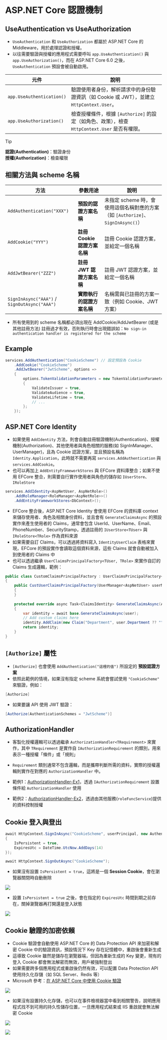 ﻿# ASP.NET Core 認證機制

## UseAuthentication vs UseAuthorization

- `UseAuthentication` 和 `UseAuthorization` 都屬於 ASP.NET Core 的 Middleware，用於處理認證和授權。
- 以往需要驗證與授權的應用程式需要呼叫 `app.UseAuthentication()` 與 `app.UseAuthorization()`，而在 ASP.NET Core 6.0 之後，`UseAuthentication` 預設會被自動啟用。

| 元件                        | 說明                                                         |
| ------------------------- | ---------------------------------------------------------- |
| `app.UseAuthentication()` | 驗證使用者身份，解析請求中的身份驗證資訊（如 Cookie 或 JWT），並建立 `HttpContext.User`。 |
| `app.UseAuthorization()`  | 檢查授權條件，根據 `[Authorize]` 的設定（如角色、政策），檢查 `HttpContext.User` 是否有權限。  |

> [!TIP]
> **認證(Authentication)**：驗證身份  
> **授權(Authorization)**：檢查權限

## 相關方法與 scheme 名稱

| 方法                                          | 參數用途                   | 說明                                                         |
| -------------------------------------------- | ------------------------- | ----------------------------------------------------------- |
| `AddAuthentication("XXX")`                   | **預設的認證方案名稱**       | 未指定 scheme 時，會使用這個名稱對應的方案（如 `[Authorize]`、`SignInAsync()`） |
| `AddCookie("YYY")`                           | **註冊 Cookie 認證方案名稱** | 註冊 Cookie 認證方案，並給定一個名稱                                 |
| `AddJwtBearer("ZZZ")`                        | **註冊 JWT 認證方案名稱**    | 註冊 JWT 認證方案，並給定一個名稱                                    |
| `SignInAsync("AAA")` / `SignOutAsync("AAA")` | **實際執行的認證方案名稱**    | 名稱需與已註冊的方案一致（例如 Cookie、JWT 方案）                      |

- 所有使用到的 scheme 名稱都必須出現在 AddCookie/AddJwtBearer (或是其他註冊方法) 註冊過才有效，否則執行時會出現錯誤如：`No sign-in authentication handler is registered for the scheme`


## Example

```csharp
services.AddAuthentication("CookieScheme") // 設定預設為 Cookie
    .AddCookie("CookieScheme")
    .AddJwtBearer("JwtScheme", options =>
    {
        options.TokenValidationParameters = new TokenValidationParameters
        {
            ValidateIssuer = true,
            ValidateAudience = true,
            ValidateLifetime = true,
            // ...
        };
    });
```

## ASP.NET Core Identity

- 如果使用 `AddIdentity` 方法，則會自動註冊驗證機制(Authentication)、授權機制(Authorization)、其他使用者與角色相關的服務(如 SignInManager、UserManager)，且為 Cookie 認證方案，並且預設名稱為 `Identity.Application`，此時就不需要再寫 `services.AddAuthentication` 與 `services.AddCookie`。
- 也可以再加上 `AddEntityFrameworkStores` 與 EFCore 資料庫整合；如果不使用 EFCore 整合，則需要自行實作使用者與角色的儲存如 `IUserStore`、`IRoleStore`

```csharp
services.AddIdentity<AspNetUser, AspNetRole>()
    .AddRoleManager<RoleManager<AspNetRole>>()
    .AddEntityFrameworkStores<DbContext>();
```

- EFCore 整合後，ASP.NET Core Identity 會使用 EFCore 的資料庫 context 來儲存使用者、角色及相關身份資料，並且會有 `GenerateClaimsAsync` 的預設實作來產生使用者的 Claims，通常會包含 UserId、UserName、Email、PhoneNumber、SecurityStamp，透過註冊的 `IUserStore<TUser>` 與 `IRoleStore<TRole>` 作為資料來源
- 如果需要自訂 Claims，可以透過將資料寫入 `IdentityUserClaim` 表格來實現，EFCore 的預設實作會讀取這個資料來源，這些 Claims 就會自動被加入到使用者的 Claims 中
- 也可以透過繼承 `UserClaimsPrincipalFactory<TUser, TRole>` 來實作自訂的 Claims 生成邏輯，範例：

```csharp
public class CustomClaimsPrincipalFactory : UserClaimsPrincipalFactory<ApplicationUser, IdentityRole>
{
    public CustUserClaimsPrincipalFactory(UserManager<AspNetUser> userManager, RoleManager<AspNetRole> roleManager, IOptions<IdentityOptions> optionsAccessor) : base(userManager, roleManager, optionsAccessor)
    {
    }
    
    protected override async Task<ClaimsIdentity> GenerateClaimsAsync(AspNetUser user)
    {
        var identity = await base.GenerateClaimsAsync(user);
        // Add custom claims here
        identity.AddClaim(new Claim("Department", user.Department ?? ""));
        return identity;
    }
}
```

## `[Authorize]` 屬性

- `[Authorize]` 也會使用 `AddAuthentication("這裡的值")` 所設定的 **預設認證方案**
- 依照此範例的情境，如果沒有指定 scheme 系統會嘗試使用 `"CookieScheme"` 來驗證，例如：

```csharp
[Authorize]
```

- 如果要讓 API 使用 JWT 驗證：

```csharp
[Authorize(AuthenticationSchemes = "JwtScheme")]
```

## AuthorizationHandler

- 客製化授權邏輯可以透過繼承 `AuthorizationHandler<TRequirement>` 來實作，其中 `TRequirement` 是實作自 `IAuthorizationRequirement` 的類別，用來表示一種授權「條件」或「規則」
- `Requirement` 類別通常不包含邏輯，而是攜帶判斷所需的資料，實際的授權邏輯則實作在對應的 `AuthorizationHandler` 中。

- 範例1：[AuthorizationHandler-Ex1](AuthorizationHandler-Ex1.cs)，透過 `IAuthorizationRequirement` 設置條件給 `AuthorizationHandler` 使用

- 範例2：[AuthorizationHandler-Ex2](AuthorizationHandler-Ex2.cs)，透過由其他服務(`roleFuncService`)提供的資料控制授權 

## Cookie 登入與登出

```csharp
await HttpContext.SignInAsync("CookieScheme", userPrincipal, new AuthenticationProperties
{
    IsPersistent = true,
    ExpiresUtc = DateTime.UtcNow.AddDays(14)
});

await HttpContext.SignOutAsync("CookieScheme");
```

- 如果沒有設置 `IsPersistent = true`，這將是一個 **Session Cookie**，會在瀏覽器關閉時自動刪除

![](01.png)

- 設置 `IsPersistent = true` 之後，會在指定的 `ExpiresUtc` 時間到期之前存在，關掉瀏覽器再打開還是登入狀態

![](02.png)

## Cookie 驗證的加密依賴

- Cookie 驗證會自動使用 ASP.NET Core 的 Data Protection API 來加密和解密 Cookie 中的驗證資訊，預設情況下 Key 存在記憶體中，重啟後會重新生成
- 這導致 Cookie 雖然是儲存在瀏覽器端，但因為重新生成的 Key 變更，現有的登入 Cookie 都會無法解密而無效，用戶被強制登出
- 如果需要跨多個應用程式或重啟後仍然有效，可以配置 Data Protection API 使用持久化存儲（如 SQL Server、Redis 等）
- Microsoft 參考：[在 ASP.NET Core 中使用 Cookie 驗證](https://learn.microsoft.com/en-us/aspnet/core/security/authentication/cookie?view=aspnetcore-8.0#cookie-policy-middleware)  

![](03.png)

- 如果沒有設置持久化存儲，也可以在事件檢視器當中看到相關警告，說明應用程式找不到可用的持久性儲存位置，一旦應用程式結束或 IIS 重啟就會無法解密 Cookie

![](04.png)

![](05.png)
